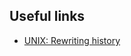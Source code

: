 ## Useful links

- [UNIX: Rewriting history](http://www.computerworld.com/article/2706270/operating-systems/unix--rewriting-history.html)
